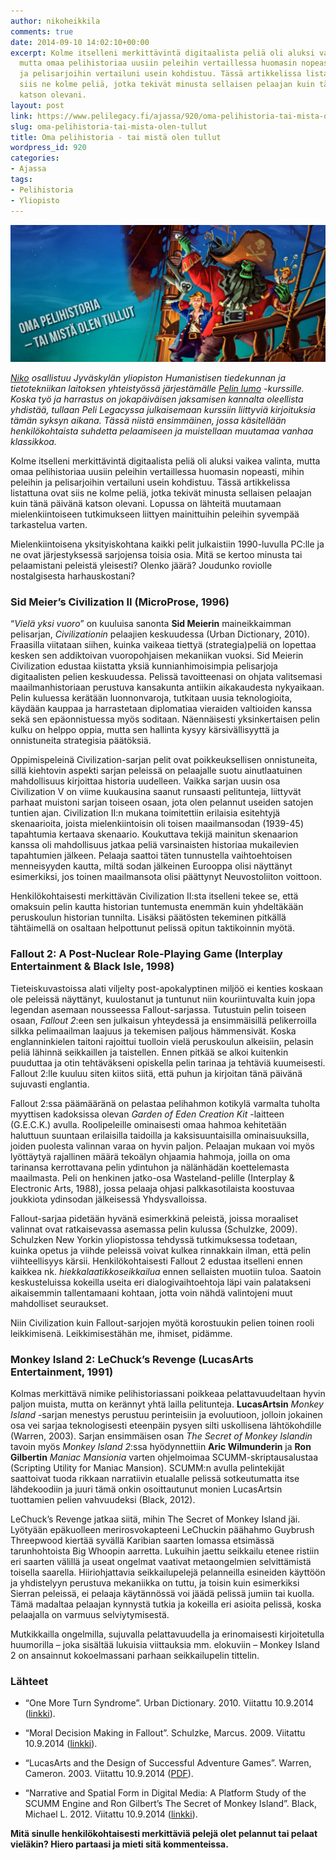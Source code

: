 ```yaml
---
author: nikoheikkila
comments: true
date: 2014-09-10 14:02:10+00:00
excerpt: Kolme itselleni merkittävintä digitaalista peliä oli aluksi vaikea valinta,
  mutta omaa pelihistoriaa uusiin peleihin vertaillessa huomasin nopeasti, mihin peleihin
  ja pelisarjoihin vertailuni usein kohdistuu. Tässä artikkelissa listattuna ovat
  siis ne kolme peliä, jotka tekivät minusta sellaisen pelaajan kuin tänä päivänä
  katson olevani.
layout: post
link: https://www.pelilegacy.fi/ajassa/920/oma-pelihistoria-tai-mista-olen-tullut
slug: oma-pelihistoria-tai-mista-olen-tullut
title: Oma pelihistoria - tai mistä olen tullut
wordpress_id: 920
categories:
- Ajassa
tags:
- Pelihistoria
- Yliopisto
---
```


[![Oma pelihistoria - mistä olen tullut](/uploads/2014/09/oma_pelihistoria.jpg)](/uploads/2014/09/oma_pelihistoria.jpg)

_[Niko](http://www.pelilegacy.fi/tekijat/niko-heikkila) osallistuu Jyväskylän yliopiston Humanistisen tiedekunnan ja tietotekniikan laitoksen yhteistyössä järjestämälle [Pelin lumo](https://www.jyu.fi/hum/opiskelu-ohjeet/tutorial/opintojaksot/htka112) -kurssille. Koska työ ja harrastus on jokapäiväisen jaksamisen kannalta oleellista yhdistää, tullaan Peli Legacyssa julkaisemaan kurssiin liittyviä kirjoituksia tämän syksyn aikana. Tässä niistä ensimmäinen, jossa käsitellään henkilökohtaista suhdetta pelaamiseen ja muistellaan muutamaa vanhaa klassikkoa._

Kolme itselleni merkittävintä digitaalista peliä oli aluksi vaikea valinta, mutta omaa pelihistoriaa uusiin peleihin vertaillessa huomasin nopeasti, mihin peleihin ja pelisarjoihin vertailuni usein kohdistuu. Tässä artikkelissa listattuna ovat siis ne kolme peliä, jotka tekivät minusta sellaisen pelaajan kuin tänä päivänä katson olevani. Lopussa on lähteitä muutamaan mielenkiintoiseen tutkimukseen liittyen mainittuihin peleihin syvempää tarkastelua varten.

Mielenkiintoisena yksityiskohtana kaikki pelit julkaistiin 1990-luvulla PC:lle ja ne ovat järjestyksessä sarjojensa toisia osia. Mitä se kertoo minusta tai pelaamistani peleistä yleisesti? Olenko jäärä? Joudunko roviolle nostalgisesta harhauskostani?



### Sid Meier’s Civilization II (MicroProse, 1996)



“_Vielä yksi vuoro_” on kuuluisa sanonta **Sid Meierin** maineikkaimman pelisarjan, _Civilizationin_ pelaajien keskuudessa (Urban Dictionary, 2010). Fraasilla viitataan siihen, kuinka vaikeaa tiettyä (strategia)peliä on lopettaa kesken sen addiktoivan vuoropohjaisen mekaniikan vuoksi. Sid Meierin Civilization edustaa kiistatta yksiä kunnianhimoisimpia pelisarjoja digitaalisten pelien keskuudessa. Pelissä tavoitteenasi on ohjata valitsemasi maailmanhistoriaan perustuva kansakunta antiikin aikakaudesta nykyaikaan. Pelin kuluessa kerätään luonnonvaroja, tutkitaan uusia teknologioita, käydään kauppaa ja harrastetaan diplomatiaa vieraiden valtioiden kanssa sekä sen epäonnistuessa myös soditaan. Näennäisesti yksinkertaisen pelin kulku on helppo oppia, mutta sen hallinta kysyy kärsivällisyyttä ja onnistuneita strategisia päätöksiä.

Oppimispeleinä Civilization-sarjan pelit ovat poikkeuksellisen onnistuneita, sillä kiehtovin aspekti sarjan peleissä on pelaajalle suotu ainutlaatuinen mahdollisuus kirjoittaa historia uudelleen. Vaikka sarjan uusin osa Civilization V on viime kuukausina saanut runsaasti pelitunteja, liittyvät parhaat muistoni sarjan toiseen osaan, jota olen pelannut useiden satojen tuntien ajan. Civilization II:n mukana toimitettiin erilaisia esitehtyjä skenaarioita, joista mielenkiintoisin oli toisen maailmansodan (1939-45) tapahtumia kertaava skenaario. Koukuttava tekijä mainitun skenaarion kanssa oli mahdollisuus jatkaa peliä varsinaisten historiaa mukailevien tapahtumien jälkeen. Pelaaja saattoi täten tunnustella vaihtoehtoisen menneisyyden kautta, miltä sodan jälkeinen Eurooppa olisi näyttänyt esimerkiksi, jos toinen maailmansota olisi päättynyt Neuvostoliiton voittoon.

Henkilökohtaisesti merkittävän Civilization II:sta itselleni tekee se, että omaksuin pelin kautta historian tuntemusta enemmän kuin yhdeltäkään peruskoulun historian tunnilta. Lisäksi päätösten tekeminen pitkällä tähtäimellä on osaltaan helpottunut pelissä opitun taktikoinnin myötä.



### Fallout 2: A Post-Nuclear Role-Playing Game (Interplay Entertainment & Black Isle, 1998)



Tieteiskuvastoissa alati viljelty post-apokalyptinen miljöö ei kenties koskaan ole peleissä näyttänyt, kuulostanut ja tuntunut niin kouriintuvalta kuin jopa legendan asemaan nousseessa Fallout-sarjassa. Tutustuin pelin toiseen osaan, _Fallout 2_:een sen julkaisun yhteydessä ja ensimmäisillä pelikerroilla silkka pelimaailman laajuus ja tekemisen paljous hämmensivät. Koska englanninkielen taitoni rajoittui tuolloin vielä peruskoulun alkeisiin, pelasin peliä lähinnä seikkaillen ja taistellen. Ennen pitkää se alkoi kuitenkin puuduttaa ja otin tehtäväkseni opiskella pelin tarinaa ja tehtäviä kuumeisesti. Fallout 2:lle kuuluu siten kiitos siitä, että puhun ja kirjoitan tänä päivänä sujuvasti englantia.

Fallout 2:ssa päämääränä on pelastaa pelihahmon kotikylä varmalta tuholta myyttisen kadoksissa olevan _Garden of Eden Creation Kit_ -laitteen (G.E.C.K.) avulla. Roolipeleille ominaisesti omaa hahmoa kehitetään haluttuun suuntaan erilaisilla taidoilla ja kaksisuuntaisilla ominaisuuksilla, joiden puolesta valinnan varaa on hyvin paljon. Pelaajan mukaan voi myös lyöttäytyä rajallinen määrä tekoälyn ohjaamia hahmoja, joilla on oma tarinansa kerrottavana pelin ydintuhon ja nälänhädän koettelemasta maailmasta. Peli on henkinen jatko-osa Wasteland-pelille (Interplay & Electronic Arts, 1988), jossa pelaaja ohjasi palkkasotilaista koostuvaa joukkiota ydinsodan jälkeisessä Yhdysvalloissa.

Fallout-sarjaa pidetään hyvänä esimerkkinä peleistä, joissa moraaliset valinnat ovat ratkaisevassa asemassa pelin kulussa (Schulzke, 2009). Schulzken New Yorkin yliopistossa tehdyssä tutkimuksessa todetaan, kuinka opetus ja viihde peleissä voivat kulkea rinnakkain ilman, että pelin viihteellisyys kärsii. Henkilökohtaisesti Fallout 2 edustaa itselleni ennen kaikkea nk. _hiekkalaatikkoseikkailua_ ennen sellaisten muotiin tuloa. Saatoin keskusteluissa kokeilla useita eri dialogivaihtoehtoja läpi vain palatakseni aikaisemmin tallentamaani kohtaan, jotta voin nähdä valintojeni muut mahdolliset seuraukset.

Niin Civilization kuin Fallout-sarjojen myötä korostuukin pelien toinen rooli leikkimisenä. Leikkimisestähän me, ihmiset, pidämme.



### Monkey Island 2: LeChuck’s Revenge (LucasArts Entertainment, 1991)



Kolmas merkittävä nimike pelihistoriassani poikkeaa pelattavuudeltaan hyvin paljon muista, mutta on kerännyt yhtä lailla pelitunteja. **LucasArtsin** _Monkey Island_ -sarjan menestys perustuu perinteisiin ja evoluutioon, jolloin jokainen osa vei sarjaa teknologisesti eteenpäin pysyen silti uskollisena lähtökohdille (Warren, 2003). Sarjan ensimmäisen osan _The Secret of Monkey Islandin_ tavoin myös _Monkey Island 2_:ssa hyödynnettiin **Aric Wilmunderin** ja **Ron Gilbertin** _Maniac Mansionia_ varten ohjelmoimaa SCUMM-skriptausalustaa (Scripting Utility for Maniac Mansion). SCUMM:n avulla pelintekijät saattoivat tuoda rikkaan narratiivin etualalle pelissä sotkeutumatta itse lähdekoodiin ja juuri tämä onkin osoittautunut monien LucasArtsin tuottamien pelien vahvuudeksi (Black, 2012).

LeChuck’s Revenge jatkaa siitä, mihin The Secret of Monkey Island jäi. Lyötyään epäkuolleen merirosvokapteeni LeChuckin päähahmo Guybrush Threepwood kiertää syvällä Karibian saarten lomassa etsimässä tarunhohtoista Big Whoopin aarretta. Lukuihin jaettu seikkailu etenee ristiin eri saarten välillä ja useat ongelmat vaativat metaongelmien selvittämistä toisella saarella. Hiiriohjattavia seikkailupelejä pelanneilla esineiden käyttöön ja yhdistelyyn perustuva mekaniikka on tuttu, ja toisin kuin esimerkiksi Sierran peleissä, ei pelaaja käytännössä voi jäädä pelissä jumiin tai kuolla. Tämä madaltaa pelaajan kynnystä tutkia ja kokeilla eri asioita pelissä, koska pelaajalla on varmuus selviytymisestä.

Mutkikkailla ongelmilla, sujuvalla pelattavuudella ja erinomaisesti kirjoitetulla huumorilla – joka sisältää lukuisia viittauksia mm. elokuviin – Monkey Island 2 on ansainnut kokoelmassani parhaan seikkailupelin tittelin.



### Lähteet






    
  * “One More Turn Syndrome”. Urban Dictionary. 2010. Viitattu 10.9.2014 ([linkki](http://www.urbandictionary.com/define.php?term=One%20More%20Turn%20Syndrome)).

    
  * “Moral Decision Making in Fallout”. Schulzke, Marcus. 2009. Viitattu 10.9.2014 ([linkki](http://gamestudies.org/0902/articles/schulzke)).

    
  * “LucasArts and the Design of Successful Adventure Games”. Warren, Cameron. 2003. Viitattu 10.9.2014 ([PDF](http://www-sul.stanford.edu/depts/hasrg/histsci/STS145papers/Warren.pdf)).

    
  * “Narrative and Spatial Form in Digital Media: A Platform Study of the SCUMM Engine and Ron Gilbert’s The Secret of Monkey Island”. Black, Michael L. 2012. Viitattu 10.9.2014 ([linkki](http://gac.sagepub.com/content/7/3/209.short)).



**Mitä sinulle henkilökohtaisesti merkittäviä pelejä olet pelannut tai pelaat vieläkin? Hiero partaasi ja mieti sitä kommenteissa.**
